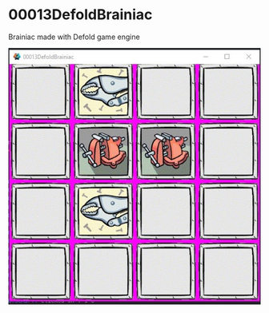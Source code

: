 # 00013DefoldBrainiac
Brainiac made with Defold game engine

![this is a image](SharedScreenshot.jpg)
